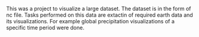 This was a project to visualize a large dataset. The dataset is in the form of nc file. Tasks performed on this data are extactin of required earth data and its visualizations.
For example global precipitation visualizations of a specific time period were done.
